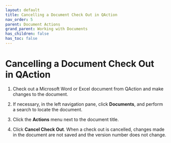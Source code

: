 ```yaml
---
layout: default
title: Cancelling a Document Check Out in QAction
nav_order: 5
parent: Document Actions
grand_parent: Working with Documents
has_children: false
has_toc: false
---
```

# Cancelling a Document Check Out in QAction

1. Check out a Microsoft Word or Excel document from QAction and make changes to the document.

2. If necessary, in the left navigation pane, click **Documents**, and perform a search to locate the document.

3. Click the **Actions** menu next to the document title.
    
4. Click **Cancel Check Out**. When a check out is cancelled, changes made in the document are not saved and the version number does not change.